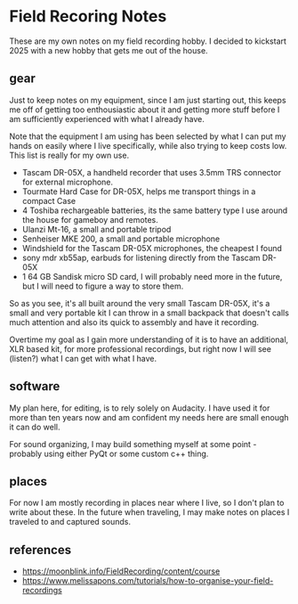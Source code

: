 # Field Recoring Notes

These are my own notes on my field recording hobby. I decided to kickstart 2025 with a new hobby that gets me out of the house.

## gear

Just to keep notes on my equipment, since I am just starting out, this keeps me off of getting too enthousiastic about it and getting more stuff before I am sufficiently experienced with what I already have.

Note that the equipment I am using has been selected by what I can put my hands on easily where I live specifically, while also trying to keep costs low. This list is really for my own use.

- Tascam DR-05X, a handheld recorder that uses 3.5mm TRS connector for external microphone.
- Tourmate Hard Case for DR-05X, helps me transport things in a compact Case
- 4 Toshiba rechargeable batteries, its the same battery type I use around the house for gameboy and remotes.
- Ulanzi Mt-16, a small and portable tripod
- Senheiser MKE 200, a small and portable microphone
- Windshield for the Tascam DR-05X microphones, the cheapest I found
- sony mdr xb55ap, earbuds for listening directly from the Tascam DR-05X
- 1 64 GB Sandisk micro SD card, I will probably need more in the future, but I will need to figure a way to store them.

So as you see, it's all built around the very small Tascam DR-05X, it's a small and very portable kit I can throw in a small backpack that doesn't calls much attention and also its quick to assembly and have it recording.

Overtime my goal as I gain more understanding of it is to have an additional, XLR based kit, for more professional recordings, but right now I will see (listen?) what I can get with what I have.

## software

My plan here, for editing, is to rely solely on Audacity. I have used it for more than ten years now and am confident my needs here are small enough it can do well.

For sound organizing, I may build something myself at some point - probably using either PyQt or some custom c++ thing.

## places

For now I am mostly recording in places near where I live, so I don't plan to write about these. In the future when traveling, I may make notes on places I traveled to and captured sounds.

## references

- https://moonblink.info/FieldRecording/content/course
- https://www.melissapons.com/tutorials/how-to-organise-your-field-recordings
